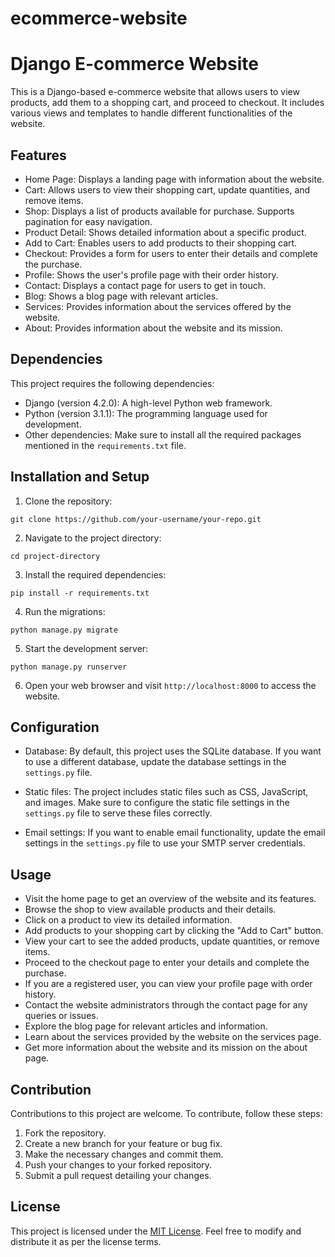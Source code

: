 # ecommerce-website

# Django E-commerce Website

This is a Django-based e-commerce website that allows users to view products, add them to a shopping cart, and proceed to checkout. It includes various views and templates to handle different functionalities of the website.

## Features

- Home Page: Displays a landing page with information about the website.
- Cart: Allows users to view their shopping cart, update quantities, and remove items.
- Shop: Displays a list of products available for purchase. Supports pagination for easy navigation.
- Product Detail: Shows detailed information about a specific product.
- Add to Cart: Enables users to add products to their shopping cart.
- Checkout: Provides a form for users to enter their details and complete the purchase.
- Profile: Shows the user's profile page with their order history.
- Contact: Displays a contact page for users to get in touch.
- Blog: Shows a blog page with relevant articles.
- Services: Provides information about the services offered by the website.
- About: Provides information about the website and its mission.

## Dependencies

This project requires the following dependencies:

- Django (version 4.2.0): A high-level Python web framework.
- Python (version 3.1.1): The programming language used for development.
- Other dependencies: Make sure to install all the required packages mentioned in the `requirements.txt` file.

## Installation and Setup

1. Clone the repository:

```
git clone https://github.com/your-username/your-repo.git
```

2. Navigate to the project directory:

```
cd project-directory
```

3. Install the required dependencies:

```
pip install -r requirements.txt
```

4. Run the migrations:

```
python manage.py migrate
```

5. Start the development server:

```
python manage.py runserver
```

6. Open your web browser and visit `http://localhost:8000` to access the website.

## Configuration

- Database: By default, this project uses the SQLite database. If you want to use a different database, update the database settings in the `settings.py` file.

- Static files: The project includes static files such as CSS, JavaScript, and images. Make sure to configure the static file settings in the `settings.py` file to serve these files correctly.

- Email settings: If you want to enable email functionality, update the email settings in the `settings.py` file to use your SMTP server credentials.

## Usage

- Visit the home page to get an overview of the website and its features.
- Browse the shop to view available products and their details.
- Click on a product to view its detailed information.
- Add products to your shopping cart by clicking the "Add to Cart" button.
- View your cart to see the added products, update quantities, or remove items.
- Proceed to the checkout page to enter your details and complete the purchase.
- If you are a registered user, you can view your profile page with order history.
- Contact the website administrators through the contact page for any queries or issues.
- Explore the blog page for relevant articles and information.
- Learn about the services provided by the website on the services page.
- Get more information about the website and its mission on the about page.

## Contribution

Contributions to this project are welcome. To contribute, follow these steps:

1. Fork the repository.
2. Create a new branch for your feature or bug fix.
3. Make the necessary changes and commit them.
4. Push your changes to your forked repository.
5. Submit a pull request detailing your changes.

## License

This project is licensed under the [MIT License](https://opensource.org/licenses/MIT). Feel free to modify and distribute it as per the license terms.
